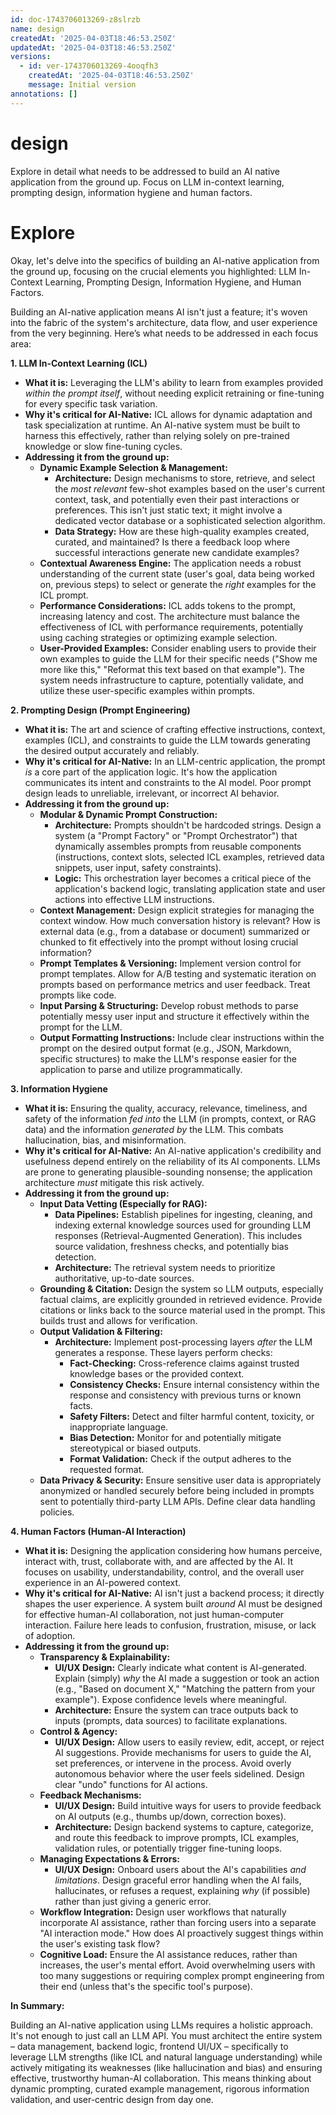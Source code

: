 ```yaml
---
id: doc-1743706013269-z8slrzb
name: design
createdAt: '2025-04-03T18:46:53.250Z'
updatedAt: '2025-04-03T18:46:53.250Z'
versions:
  - id: ver-1743706013269-4ooqfh3
    createdAt: '2025-04-03T18:46:53.250Z'
    message: Initial version
annotations: []
---
```

# design

Explore in detail what needs to be addressed to build an AI native application from the ground up.  Focus  on LLM in-context learning, prompting design, information hygiene and human factors.

# Explore

Okay, let's delve into the specifics of building an AI-native application from the ground up, focusing on the crucial elements you highlighted: LLM In-Context Learning, Prompting Design, Information Hygiene, and Human Factors.

Building an AI-native application means AI isn't just a feature; it's woven into the fabric of the system's architecture, data flow, and user experience from the very beginning. Here’s what needs to be addressed in each focus area:

**1. LLM In-Context Learning (ICL)**

*   **What it is:** Leveraging the LLM's ability to learn from examples provided *within the prompt itself*, without needing explicit retraining or fine-tuning for every specific task variation.
*   **Why it's critical for AI-Native:** ICL allows for dynamic adaptation and task specialization at runtime. An AI-native system must be built to harness this effectively, rather than relying solely on pre-trained knowledge or slow fine-tuning cycles.
*   **Addressing it from the ground up:**
    *   **Dynamic Example Selection & Management:**
        *   **Architecture:** Design mechanisms to store, retrieve, and select the *most relevant* few-shot examples based on the user's current context, task, and potentially even their past interactions or preferences. This isn't just static text; it might involve a dedicated vector database or a sophisticated selection algorithm.
        *   **Data Strategy:** How are these high-quality examples created, curated, and maintained? Is there a feedback loop where successful interactions generate new candidate examples?
    *   **Contextual Awareness Engine:** The application needs a robust understanding of the current state (user's goal, data being worked on, previous steps) to select or generate the *right* examples for the ICL prompt.
    *   **Performance Considerations:** ICL adds tokens to the prompt, increasing latency and cost. The architecture must balance the effectiveness of ICL with performance requirements, potentially using caching strategies or optimizing example selection.
    *   **User-Provided Examples:** Consider enabling users to provide their own examples to guide the LLM for their specific needs ("Show me more like this," "Reformat this text based on that example"). The system needs infrastructure to capture, potentially validate, and utilize these user-specific examples within prompts.

**2. Prompting Design (Prompt Engineering)**

*   **What it is:** The art and science of crafting effective instructions, context, examples (ICL), and constraints to guide the LLM towards generating the desired output accurately and reliably.
*   **Why it's critical for AI-Native:** In an LLM-centric application, the prompt *is* a core part of the application logic. It's how the application communicates its intent and constraints to the AI model. Poor prompt design leads to unreliable, irrelevant, or incorrect AI behavior.
*   **Addressing it from the ground up:**
    *   **Modular & Dynamic Prompt Construction:**
        *   **Architecture:** Prompts shouldn't be hardcoded strings. Design a system (a "Prompt Factory" or "Prompt Orchestrator") that dynamically assembles prompts from reusable components (instructions, context slots, selected ICL examples, retrieved data snippets, user input, safety constraints).
        *   **Logic:** This orchestration layer becomes a critical piece of the application's backend logic, translating application state and user actions into effective LLM instructions.
    *   **Context Management:** Design explicit strategies for managing the context window. How much conversation history is relevant? How is external data (e.g., from a database or document) summarized or chunked to fit effectively into the prompt without losing crucial information?
    *   **Prompt Templates & Versioning:** Implement version control for prompt templates. Allow for A/B testing and systematic iteration on prompts based on performance metrics and user feedback. Treat prompts like code.
    *   **Input Parsing & Structuring:** Develop robust methods to parse potentially messy user input and structure it effectively within the prompt for the LLM.
    *   **Output Formatting Instructions:** Include clear instructions within the prompt on the desired output format (e.g., JSON, Markdown, specific structures) to make the LLM's response easier for the application to parse and utilize programmatically.

**3. Information Hygiene**

*   **What it is:** Ensuring the quality, accuracy, relevance, timeliness, and safety of the information *fed into* the LLM (in prompts, context, or RAG data) and the information *generated by* the LLM. This combats hallucination, bias, and misinformation.
*   **Why it's critical for AI-Native:** An AI-native application's credibility and usefulness depend entirely on the reliability of its AI components. LLMs are prone to generating plausible-sounding nonsense; the application architecture *must* mitigate this risk actively.
*   **Addressing it from the ground up:**
    *   **Input Data Vetting (Especially for RAG):**
        *   **Data Pipelines:** Establish pipelines for ingesting, cleaning, and indexing external knowledge sources used for grounding LLM responses (Retrieval-Augmented Generation). This includes source validation, freshness checks, and potentially bias detection.
        *   **Architecture:** The retrieval system needs to prioritize authoritative, up-to-date sources.
    *   **Grounding & Citation:** Design the system so LLM outputs, especially factual claims, are explicitly grounded in retrieved evidence. Provide citations or links back to the source material used in the prompt. This builds trust and allows for verification.
    *   **Output Validation & Filtering:**
        *   **Architecture:** Implement post-processing layers *after* the LLM generates a response. These layers perform checks:
            *   **Fact-Checking:** Cross-reference claims against trusted knowledge bases or the provided context.
            *   **Consistency Checks:** Ensure internal consistency within the response and consistency with previous turns or known facts.
            *   **Safety Filters:** Detect and filter harmful content, toxicity, or inappropriate language.
            *   **Bias Detection:** Monitor for and potentially mitigate stereotypical or biased outputs.
            *   **Format Validation:** Check if the output adheres to the requested format.
    *   **Data Privacy & Security:** Ensure sensitive user data is appropriately anonymized or handled securely before being included in prompts sent to potentially third-party LLM APIs. Define clear data handling policies.

**4. Human Factors (Human-AI Interaction)**

*   **What it is:** Designing the application considering how humans perceive, interact with, trust, collaborate with, and are affected by the AI. It focuses on usability, understandability, control, and the overall user experience in an AI-powered context.
*   **Why it's critical for AI-Native:** AI isn't just a backend process; it directly shapes the user experience. A system built *around* AI must be designed for effective human-AI collaboration, not just human-computer interaction. Failure here leads to confusion, frustration, misuse, or lack of adoption.
*   **Addressing it from the ground up:**
    *   **Transparency & Explainability:**
        *   **UI/UX Design:** Clearly indicate what content is AI-generated. Explain (simply) *why* the AI made a suggestion or took an action (e.g., "Based on document X," "Matching the pattern from your example"). Expose confidence levels where meaningful.
        *   **Architecture:** Ensure the system can trace outputs back to inputs (prompts, data sources) to facilitate explanations.
    *   **Control & Agency:**
        *   **UI/UX Design:** Allow users to easily review, edit, accept, or reject AI suggestions. Provide mechanisms for users to guide the AI, set preferences, or intervene in the process. Avoid overly autonomous behavior where the user feels sidelined. Design clear "undo" functions for AI actions.
    *   **Feedback Mechanisms:**
        *   **UI/UX Design:** Build intuitive ways for users to provide feedback on AI outputs (e.g., thumbs up/down, correction boxes).
        *   **Architecture:** Design backend systems to capture, categorize, and route this feedback to improve prompts, ICL examples, validation rules, or potentially trigger fine-tuning loops.
    *   **Managing Expectations & Errors:**
        *   **UI/UX Design:** Onboard users about the AI's capabilities *and limitations*. Design graceful error handling when the AI fails, hallucinates, or refuses a request, explaining *why* (if possible) rather than just giving a generic error.
    *   **Workflow Integration:** Design user workflows that naturally incorporate AI assistance, rather than forcing users into a separate "AI interaction mode." How does AI proactively suggest things within the user's existing task flow?
    *   **Cognitive Load:** Ensure the AI assistance reduces, rather than increases, the user's mental effort. Avoid overwhelming users with too many suggestions or requiring complex prompt engineering from their end (unless that's the specific tool's purpose).

**In Summary:**

Building an AI-native application using LLMs requires a holistic approach. It's not enough to just call an LLM API. You must architect the entire system – data management, backend logic, frontend UI/UX – specifically to leverage LLM strengths (like ICL and natural language understanding) while actively mitigating its weaknesses (like hallucination and bias) and ensuring effective, trustworthy human-AI collaboration. This means thinking about dynamic prompting, curated example management, rigorous information validation, and user-centric design from day one.

